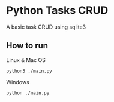 # Python Tasks CRUD

A basic task CRUD using sqlite3

## How to run

Linux & Mac OS
```
python3 ./main.py
```

Windows

```
python ./main.py
```